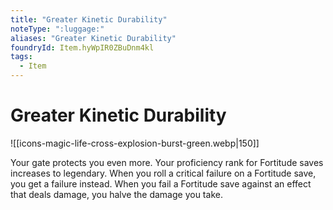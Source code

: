 ```yaml
---
title: "Greater Kinetic Durability"
noteType: ":luggage:"
aliases: "Greater Kinetic Durability"
foundryId: Item.hyWpIR0ZBuDnm4kl
tags:
  - Item
---
```


# Greater Kinetic Durability
![[icons-magic-life-cross-explosion-burst-green.webp|150]]

Your gate protects you even more. Your proficiency rank for Fortitude saves increases to legendary. When you roll a critical failure on a Fortitude save, you get a failure instead. When you fail a Fortitude save against an effect that deals damage, you halve the damage you take.
